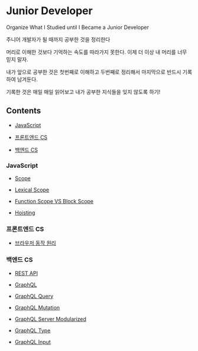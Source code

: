 # Junior Developer

Organize What I Studied until I Became a Junior Developer<br>

주니어 개발자가 될 때까지 공부한 것을 정리한다<br>

머리로 이해한 것보다 기억하는 속도를 따라가지 못한다. 이제 더 이상 내 머리를 너무 믿지 말자.<br>

내가 앞으로 공부한 것은 첫번째로 이해하고 두번째로 정리해서 마지막으로 반드시 기록하여 남겨둔다.<br>

기록한 것은 매일 매일 읽어보고 내가 공부한 지식들을 잊지 않도록 하기!<br>

## Contents

- [JavaScript](#JavaScript)

- [프론트엔드 CS](#프론트엔드-CS)

- [백엔드 CS](#백엔드-CS)

### JavaScript

- [Scope](./Record/JavaScript/Scope/Scope.md)

- [Lexical Scope](./Record/JavaScript/LexicalScope/LexicalScope.md)

- [Function Scope VS Block Scope](./Record/JavaScript/FVSB-Scope/FVSB-Scope.md)

- [Hoisting](./Record/JavaScript/Hoisting/Hoisting.md)

### 프론트엔드 CS

- [브라우저 동작 원리](./Record/FrontEnd/Render/Render.md)

### 백엔드 CS

- [REST API](./Record/BackEnd/RestAPI/RestAPI.md)

- [GraphQL](./Record/BackEnd/GraphQL/GraphQL.md)

- [GraphQL Query](./Record/BackEnd/GraphQL/Query.md)

- [GraphQL Mutation](./Record/BackEnd/GraphQL/Mutation.md)

- [GraphQL Server Modularized](./Record/BackEnd/GraphQL/Modularize.md)

- [GraphQL Type](./Record/BackEnd/GraphQL/Type.md)

- [GraphQL Input](./Record/BackEnd/GraphQL/Input.md)
